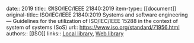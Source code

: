 date:: 2019
title:: @ISO/IEC/IEEE 21840:2019
item-type:: [[document]]
original-title:: ISO/IEC/IEEE 21840:2019 Systems and software engineering — Guidelines for the utilization of ISO/IEC/IEEE 15288 in the context of system of systems (SoS)
url:: https://www.iso.org/standard/71956.html
authors:: [[ISO]]
links:: [Local library](zotero://select/library/items/V8C783FM), [Web library](https://www.zotero.org/users/6520516/items/V8C783FM)

